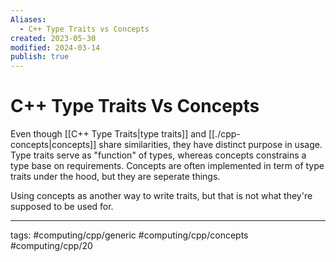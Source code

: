 ```yaml
---
Aliases:
  - C++ Type Traits vs Concepts
created: 2023-05-30
modified: 2024-03-14
publish: true
---
```


# C++ Type Traits Vs Concepts

Even though [[C++ Type Traits|type traits]] and [[./cpp-concepts|concepts]] share similarities, they have distinct purpose in usage. Type traits serve as "function" of types, whereas concepts constrains a type base on requirements. Concepts are often implemented in term of type traits under the hood, but they are seperate things.

Using concepts as another way to write traits, but that is not what they're supposed to be used for.

---
tags: #computing/cpp/generic #computing/cpp/concepts #computing/cpp/20